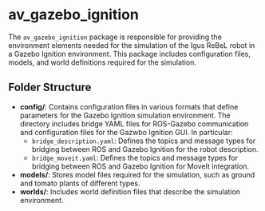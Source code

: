 # av_gazebo_ignition

The `av_gazebo_ignition` package is responsible for providing the environment elements needed for the simulation of the Igus ReBeL robot in a Gazebo Ignition environment. This package includes configuration files, models, and world definitions required for the simulation.

## Folder Structure

- **config/**: Contains configuration files in various formats that define parameters for the Gazebo Ignition simulation environment. The directory includes bridge YAML files for ROS-Gazebo communication and configuration files for the Gazwbo Ignition GUI. In particular:
  - `bridge_description.yaml`: Defines the topics and message types for bridging between ROS and Gazebo Ignition for the robot description.
  - `bridge_moveit.yaml`: Defines the topics and message types for bridging between ROS and Gazebo Ignition for MoveIt integration.
- **models/**: Stores model files required for the simulation, such as ground and tomato plants of different types.
- **worlds/**: Includes world definition files that describe the simulation environment.